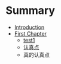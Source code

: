 # Summary

* [Introduction](README.md)
* [First Chapter](chapter1.md)
   * [test1](test1.md)
   * [认真点](认真点.md)
   * 真的认真点

